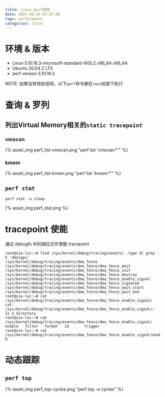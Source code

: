 ```yaml
---
title: Linux perf初探
date: 2021-06-25 07:57:06
tags: performance
categories: linux
---
```


# 环境 & 版本

- Linux 5.10.16.3-microsoft-standard-WSL2 x86_64 x86_64
- Ubuntu 20.04.2 LTS
- perf version 5.10.16.3

NOTE: 如果没有特别说明，以下`perf`命令都在`root`权限下执行

<!--more-->

# 查询 & 罗列

## 列出Virtual Memory相关的`static tracepoint`

### vmscan
{% asset_img perf_list-vmscan.png "perf list 'vmscan:*'" %}

### kmem
{% asset_img perf_list-kmem.png "perf list 'kmem:*'" %}

## `perf stat`

```
perf stat -a sleep
```

{% asset_img perf_stat.png %}

# tracepoint 使能

通过 debugfs 中的相应文件使能 tracepoint

```
root@sie-luc:~# find /sys/kernel/debug/tracing/events/ -type d| grep -E 'dma|gpu'
/sys/kernel/debug/tracing/events/dma_fence
/sys/kernel/debug/tracing/events/dma_fence/dma_fence_emit
/sys/kernel/debug/tracing/events/dma_fence/dma_fence_init
/sys/kernel/debug/tracing/events/dma_fence/dma_fence_destroy
/sys/kernel/debug/tracing/events/dma_fence/dma_fence_enable_signal
/sys/kernel/debug/tracing/events/dma_fence/dma_fence_signaled
/sys/kernel/debug/tracing/events/dma_fence/dma_fence_wait_start
/sys/kernel/debug/tracing/events/dma_fence/dma_fence_wait_end
root@sie-luc:~# cat /sys/kernel/debug/tracing/events/dma_fence/dma_fence_enable_signal/
cat: /sys/kernel/debug/tracing/events/dma_fence/dma_fence_enable_signal/: Is a directory
root@sie-luc:~# cat /sys/kernel/debug/tracing/events/dma_fence/dma_fence_enable_signal/
enable   filter   format   id       trigger
root@sie-luc:~# cat /sys/kernel/debug/tracing/events/dma_fence/dma_fence_enable_signal/enable
0
```

# 动态跟踪

## `perf top`

{% asset_img perf_top-cycles.png "perf top -e cycles" %}
